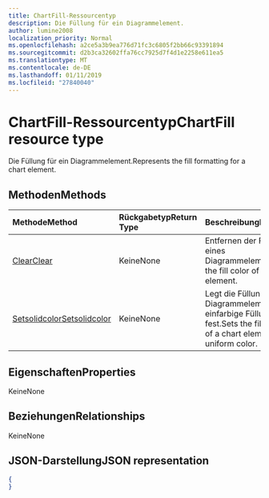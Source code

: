 ```yaml
---
title: ChartFill-Ressourcentyp
description: Die Füllung für ein Diagrammelement.
author: lumine2008
localization_priority: Normal
ms.openlocfilehash: a2ce5a3b9ea776d71fc3c6805f2bb66c93391894
ms.sourcegitcommit: d2b3ca32602ffa76cc7925d7f4d1e2258e611ea5
ms.translationtype: MT
ms.contentlocale: de-DE
ms.lasthandoff: 01/11/2019
ms.locfileid: "27840040"
---
```

# <a name="chartfill-resource-type"></a><span data-ttu-id="475b5-103">ChartFill-Ressourcentyp</span><span class="sxs-lookup"><span data-stu-id="475b5-103">ChartFill resource type</span></span>

<span data-ttu-id="475b5-104">Die Füllung für ein Diagrammelement.</span><span class="sxs-lookup"><span data-stu-id="475b5-104">Represents the fill formatting for a chart element.</span></span>


## <a name="methods"></a><span data-ttu-id="475b5-105">Methoden</span><span class="sxs-lookup"><span data-stu-id="475b5-105">Methods</span></span>

| <span data-ttu-id="475b5-106">Methode</span><span class="sxs-lookup"><span data-stu-id="475b5-106">Method</span></span>           | <span data-ttu-id="475b5-107">Rückgabetyp</span><span class="sxs-lookup"><span data-stu-id="475b5-107">Return Type</span></span>    |<span data-ttu-id="475b5-108">Beschreibung</span><span class="sxs-lookup"><span data-stu-id="475b5-108">Description</span></span>|
|:---------------|:--------|:----------|
|[<span data-ttu-id="475b5-109">Clear</span><span class="sxs-lookup"><span data-stu-id="475b5-109">Clear</span></span>](../api/chartfill-clear.md)|<span data-ttu-id="475b5-110">Keine</span><span class="sxs-lookup"><span data-stu-id="475b5-110">None</span></span>|<span data-ttu-id="475b5-111">Entfernen der Füllfarbe eines Diagrammelements</span><span class="sxs-lookup"><span data-stu-id="475b5-111">Clear the fill color of a chart element.</span></span>|
|[<span data-ttu-id="475b5-112">Setsolidcolor</span><span class="sxs-lookup"><span data-stu-id="475b5-112">Setsolidcolor</span></span>](../api/chartfill-setsolidcolor.md)|<span data-ttu-id="475b5-113">Keine</span><span class="sxs-lookup"><span data-stu-id="475b5-113">None</span></span>|<span data-ttu-id="475b5-114">Legt die Füllung eines Diagrammelements auf einfarbige Füllung fest.</span><span class="sxs-lookup"><span data-stu-id="475b5-114">Sets the fill formatting of a chart element to a uniform color.</span></span>|

## <a name="properties"></a><span data-ttu-id="475b5-115">Eigenschaften</span><span class="sxs-lookup"><span data-stu-id="475b5-115">Properties</span></span>
<span data-ttu-id="475b5-116">Keine</span><span class="sxs-lookup"><span data-stu-id="475b5-116">None</span></span>

## <a name="relationships"></a><span data-ttu-id="475b5-117">Beziehungen</span><span class="sxs-lookup"><span data-stu-id="475b5-117">Relationships</span></span>
<span data-ttu-id="475b5-118">Keine</span><span class="sxs-lookup"><span data-stu-id="475b5-118">None</span></span>


## <a name="json-representation"></a><span data-ttu-id="475b5-119">JSON-Darstellung</span><span class="sxs-lookup"><span data-stu-id="475b5-119">JSON representation</span></span>

<!--{
  "blockType": "resource",
  "optionalProperties": [],
  "baseType": "microsoft.graph.entity",
  "@odata.type": "microsoft.graph.workbookChartFill"
}-->

```json
{
}
```


<!-- uuid: 8fcb5dbc-d5aa-4681-8e31-b001d5168d79
2015-10-25 14:57:30 UTC -->
<!-- {
  "type": "#page.annotation",
  "description": "ChartFill resource",
  "keywords": "",
  "section": "documentation",
  "tocPath": ""
}-->
